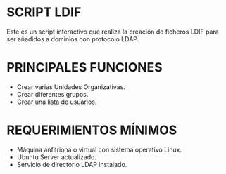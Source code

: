 # SCRIPT LDIF
Este es un script interactivo que realiza la creación de ficheros LDIF para ser añadidos a dominios con protocolo LDAP.

# PRINCIPALES FUNCIONES
- Crear varias Unidades Organizativas.
- Crear diferentes grupos.
- Crear una lista de usuarios.

# REQUERIMIENTOS MÍNIMOS
- Máquina anfitriona o virtual con sistema operativo Linux.
- Ubuntu Server actualizado.
- Servicio de directorio LDAP instalado.
